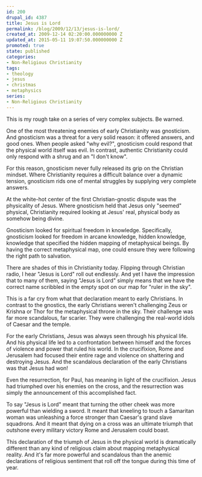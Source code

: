 ```yaml
---
id: 200
drupal_id: 4387
title: Jesus is Lord
permalink: /blog/2009/12/13/jesus-is-lord/
created_at: 2009-12-14 02:20:00.000000000 Z
updated_at: 2015-05-11 19:07:50.000000000 Z
promoted: true
state: published
categories:
- Non-Religious Christianity
tags:
- theology
- jesus
- christmas
- metaphysics
series:
- Non-Religious Christianity
---
```

This is my rough take on a series of very complex subjects. Be warned.

One of the most threatening enemies of early Christianity was gnosticism.  And gnosticism was a threat for a very solid reason: it offered answers, and good ones. When people asked "why evil?", gnosticism could respond that the physical world itself was evil. In contrast, authentic Christianity could only respond with a shrug and an "I don't know".

For this reason, gnosticism never fully released its grip on the Christian mindset. Where Christianity requires a difficult balance over a dynamic tension, gnosticism rids one of mental struggles by supplying very complete answers.

At the white-hot center of the first Christian-gnostic dispute was the physicality of Jesus. Where gnosticism held that Jesus only "seemed" physical, Christianity required looking at Jesus' real, physical body as somehow being divine. 

Gnosticism looked for spiritual freedom in knowledge. Specifically, gnosticism looked for freedom in arcane knowledge, hidden knowledge, knowledge that specified the hidden mapping of metaphysical beings. By having the correct metaphysical map, one could ensure they were following the right path to salvation.

There are shades of this in Christianity today. Flipping through Christian radio, I hear "Jesus is Lord" roll out endlessly. And yet I have the impression that to many of them, saying "Jesus is Lord" simply means that we have the correct name scribbled in the empty spot on our map for "ruler in the sky".

This is a far cry from what that declaration meant to early Christians. In contrast to the gnostics, the early Christians weren't challenging Zeus or Krishna or Thor for the metaphysical throne in the sky. Their challenge was far more scandalous, far scarier. They were challenging the real-world idols of Caesar and the temple.

For the early Christians, Jesus was always seen through his physical life. And his physical life led to a confrontation between himself and the forces of violence and power that ruled his world. In the crucifixion, Rome and Jerusalem had focused their entire rage and violence on shattering and destroying Jesus. And the scandalous declaration of the early Christians was that Jesus had won!

Even the resurrection, for Paul, has meaning in light of the crucifixion. Jesus had triumphed over his enemies on the cross, and the resurrection was simply the announcement of this accomplished fact.

To say "Jesus is Lord" meant that turning the other cheek was more powerful than wielding a sword. It meant that kneeling to touch a Samaritan woman was unleashing a force stronger than Caesar's grand slave squadrons. And it meant that dying on a cross was an ultimate triumph that outshone every military victory Rome and Jerusalem could boast.

This declaration of the triumph of Jesus in the physical world is dramatically different than any kind of religious claim about mapping metaphysical reality. And it's far more powerful and scandalous than the anemic declarations of religious sentiment that roll off the tongue during this time of year.
